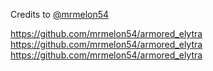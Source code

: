 Credits to [@mrmelon54](https://github.com/mrmelon54)

https://github.com/mrmelon54/armored_elytra  
https://github.com/mrmelon54/armored_elytra  
https://github.com/mrmelon54/armored_elytra